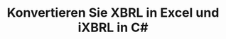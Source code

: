 ﻿---
title: Konvertieren Sie XBRL in Excel und iXBRL in C#
linktitle: Wandlung
type: docs
weight: 25
url: /de/net/conversion/
description: C# Finance Bibliothek API kann verwendet werden, um XBRL in Excel XLSX- und iXBRL-Formate zu konvertieren.
---
